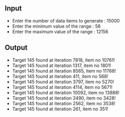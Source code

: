## Input 
 - Enter the number of data items to generate : 15000
 - Enter the minimum value of the range : 56
 - Enter the maximum value of the range : 12156

## Output
 - Target 145 found at iteration 7818, item no 10761!
 - Target 145 found at iteration 1317, item no 1801!
 - Target 145 found at iteration 8565, item no 11768! 
 - Target 145 found at iteration 411, item no 568!
 - Target 145 found at iteration 3797, item no 5270!
 - Target 145 found at iteration 4114, item no 5671!
 - Target 145 found at iteration 10092, item no 13888!
 - Target 145 found at iteration 2490, item no 3428!
 - Target 145 found at iteration 2562, item no 3538!
 - Target 145 found at iteration 261, item no 351!

